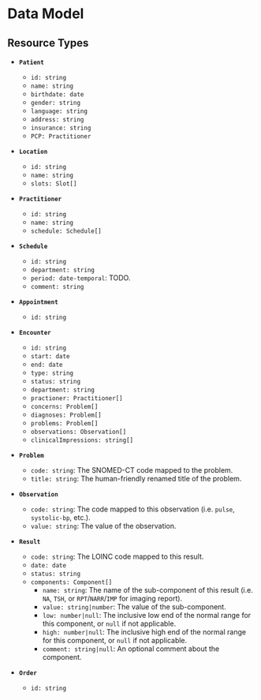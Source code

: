 # Data Model 

## Resource Types

- **`Patient`**
  - `id: string`
  - `name: string`
  - `birthdate: date`
  - `gender: string`
  - `language: string`
  - `address: string`
  - `insurance: string`
  - `PCP: Practitioner`
- **`Location`**
  - `id: string`
  - `name: string`
  - `slots: Slot[]`
- **`Practitioner`**
  - `id: string`
  - `name: string`
  - `schedule: Schedule[]`
- **`Schedule`**
  - `id: string`
  - `department: string`
  - `period: date-temporal`: TODO.
  - `comment: string`
- **`Appointment`**
  - `id: string`
- **`Encounter`**
  - `id: string`
  - `start: date`
  - `end: date`
  - `type: string`
  - `status: string`
  - `department: string`
  - `practioner: Practitioner[]`
  - `concerns: Problem[]`
  - `diagnoses: Problem[]`
  - `problems: Problem[]`
  - `observations: Observation[]`
  - `clinicalImpressions: string[]`  


- **`Problem`**
  - `code: string`: The SNOMED-CT code mapped to the problem.
  - `title: string`: The human-friendly renamed title of the problem.
- **`Observation`**
  - `code: string`: The code mapped to this observation (i.e. `pulse`, `systolic-bp`, etc.).
  - `value: string`: The value of the observation.
- **`Result`**
  - `code: string`: The LOINC code mapped to this result.
  - `date: date`
  - `status: string`
  - `components: Component[]`
    - `name: string`: The name of the sub-component of this result (i.e. `NA`, `TSH`, or `RPT`/`NARR`/`IMP` for imaging report).
    - `value: string|number`: The value of the sub-component.
    - `low: number|null`: The inclusive low end of the normal range for this component, or `null` if not applicable.
    - `high: number|null`: The inclusive high end of the normal range for this component, or `null` if not applicable.
    - `comment: string|null`: An optional comment about the component.
- **`Order`**
  - `id: string`
